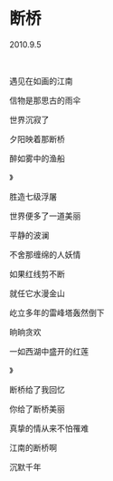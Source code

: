 # 断桥

2010.9.5

&emsp;

遇见在如画的江南

信物是那思古的雨伞

世界沉寂了

夕阳映着那断桥

醉如雾中的渔船

》

胜造七级浮屠

世界便多了一道美丽

平静的波澜

不舍那缠绵的人妖情

如果红线剪不断

就任它水漫金山

屹立多年的雷峰塔轰然倒下

晌晌贪欢

一如西湖中盛开的红莲

》

断桥给了我回忆

你给了断桥美丽

真挚的情从来不怕罹难

江南的断桥啊

沉默千年

